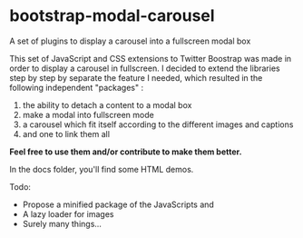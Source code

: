 bootstrap-modal-carousel
========================

A set of plugins to display a carousel into a fullscreen modal box

This set of JavaScript and CSS extensions to Twitter Boostrap was made in order to display a carousel in fullscreen. I decided to extend the libraries step by step by separate the feature I needed, which resulted in the following independent "packages" :

1. the ability to detach a content to a modal box
2. make a modal into fullscreen mode
3. a carousel which fit itself according to the different images and captions
4. and one to link them all


**Feel free to use them and/or contribute to make them better.**

In the docs folder, you'll find some HTML demos.

Todo:
* Propose a minified package of the JavaScripts and
* A lazy loader for images
* Surely many things...
